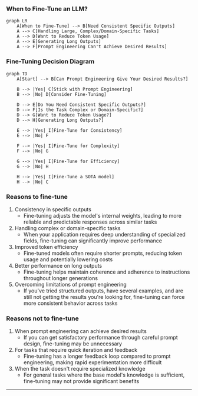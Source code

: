 ### When to Fine-Tune an LLM?

```mermaid
graph LR
    A[When to Fine-Tune] --> B[Need Consistent Specific Outputs]
    A --> C[Handling Large, Complex/Domain-Specific Tasks]
    A --> D[Want to Reduce Token Usage]
    A --> E[Generating Long Outputs]
    A --> F[Prompt Engineering Can't Achieve Desired Results]
```

### Fine-Tuning Decision Diagram

```mermaid
graph TD
    A[Start] --> B[Can Prompt Engineering Give Your Desired Results?]
    
    B --> |Yes| C[Stick with Prompt Engineering]
    B --> |No| D[Consider Fine-Tuning]

    D --> E[Do You Need Consistent Specific Outputs?]
    D --> F[Is the Task Complex or Domain-Specific?]
    D --> G[Want to Reduce Token Usage?]
    D --> H[Generating Long Outputs?]

    E --> |Yes| I[Fine-Tune for Consistency]
    E --> |No| F

    F --> |Yes| I[Fine-Tune for Complexity]
    F --> |No| G

    G --> |Yes| I[Fine-Tune for Efficiency]
    G --> |No| H

    H --> |Yes| I[Fine-Tune a SOTA model]
    H --> |No| C

```

### Reasons to fine-tune
1. Consistency in specific outputs
   - Fine-tuning adjusts the model's internal weights, leading to more reliable and predictable responses across similar tasks
2. Handling complex or domain-specific tasks
   - When your application requires deep understanding of specialized fields, fine-tuning can significantly improve performance
3. Improved token efficiency
   - Fine-tuned models often require shorter prompts, reducing token usage and potentially lowering costs
4. Better performance on long outputs
   - Fine-tuning helps maintain coherence and adherence to instructions throughout longer generations
5. Overcoming limitations of prompt engineering
   - If you've tried structured outputs, have several examples, and are still not getting the results you're looking for, fine-tuning can force more consistent behavior across tasks

### Reasons not to fine-tune
1. When prompt engineering can achieve desired results
   - If you can get satisfactory performance through careful prompt design, fine-tuning may be unnecessary
2. For tasks that require quick iteration and feedback
   - Fine-tuning has a longer feedback loop compared to prompt engineering, making rapid experimentation more difficult
3. When the task doesn't require specialized knowledge
   - For general tasks where the base model's knowledge is sufficient, fine-tuning may not provide significant benefits

---
